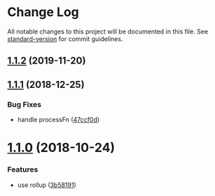 # Change Log

All notable changes to this project will be documented in this file. See [standard-version](https://github.com/conventional-changelog/standard-version) for commit guidelines.

<a name="1.1.2"></a>
## [1.1.2](https://github.com/forsigner/browser-md5-file/compare/v1.1.1...v1.1.2) (2019-11-20)



<a name="1.1.1"></a>
## [1.1.1](https://github.com/forsigner/browser-md5-file/compare/v1.1.0...v1.1.1) (2018-12-25)


### Bug Fixes

* handle processFn ([47ccf0d](https://github.com/forsigner/browser-md5-file/commit/47ccf0d))



<a name="1.1.0"></a>
# [1.1.0](https://github.com/forsigner/browser-md5-file/compare/v1.0.0...v1.1.0) (2018-10-24)


### Features

* use rollup ([3b58191](https://github.com/forsigner/browser-md5-file/commit/3b58191))
